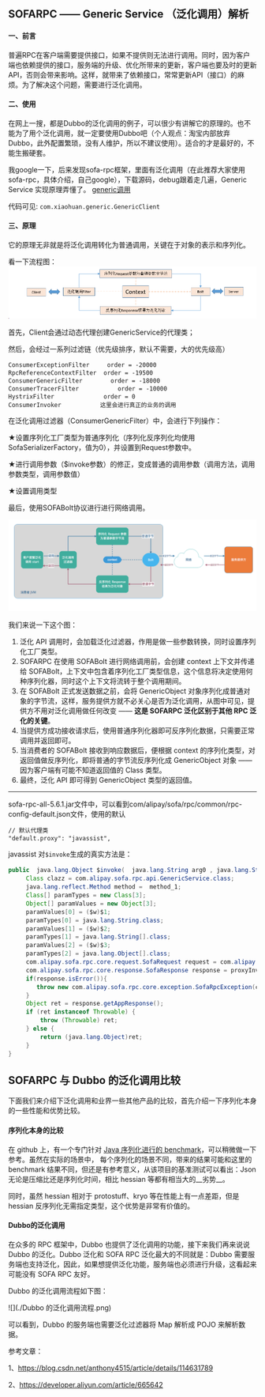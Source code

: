 ## SOFARPC —— Generic Service （泛化调用）解析

#### 一、前言

普遍RPC在客户端需要提供接口，如果不提供则无法进行调用。同时，因为客户端也依赖提供的接口，服务端的升级、优化所带来的更新，客户端也要及时的更新API，否则会带来影响。这样，就带来了依赖接口，常常更新API（接口）的麻烦。为了解决这个问题，需要进行泛化调用。

#### 二、使用

在网上一搜，都是Dubbo的泛化调用的例子，可以很少有讲解它的原理的。也不能为了用个泛化调用，就一定要使用Dubbo吧（个人观点：淘宝内部放弃Dubbo，此外配置繁琐，没有人维护，所以不建议使用）。适合的才是最好的，不能生搬硬套。

我google一下，后来发现sofa-rpc框架，里面有泛化调用（在此推荐大家使用sofa-rpc，具体介绍，自己google），下载源码，debug跟着走几遍，Generic Service 实现原理弄懂了。
[generic调用](https://github.com/sofastack/sofa-rpc/tree/master/example/src/test/java/com/alipay/sofa/rpc/invoke/generic)

代码可见: `com.xiaohuan.generic.GenericClient`

#### 三、原理

它的原理无非就是将泛化调用转化为普通调用，关键在于对象的表示和序列化。

看一下流程图：
![](./sofa泛化调用原理.png)

首先，Client会通过动态代理创建GenericService的代理类；

然后，会经过一系列过滤链（优先级排序，默认不需要，大的优先级高）

```
ConsumerExceptionFilter     order = -20000
RpcReferenceContextFilter  order = -19500
ConsumerGenericFilter        order = -18000
ConsumerTracerFilter           order = -10000
HystrixFilter              order = 0
ConsumerInvoker           这里会进行真正的业务的调用
```

在泛化调用过滤器（ConsumerGenericFilter）中，会进行下列操作：

★设置序列化工厂类型为普通序列化（序列化反序列化均使用SofaSerializerFactory，值为0），并设置到Request参数中。

★进行调用参数（$invoke参数）的修正，变成普通的调用参数（调用方法，调用参数类型，调用参数值）

★设置调用类型

最后，使用SOFABolt协议进行进行网络调用。







![](./sofa泛化调用原理2.png)

我们来说一下这个图：

1. 泛化 API 调用时，会加载泛化过滤器，作用是做一些参数转换，同时设置序列化工厂类型。
2. SOFARPC 在使用 SOFABolt 进行网络调用前，会创建 context 上下文并传递给 SOFABolt，上下文中包含着序列化工厂类型信息，这个信息将决定使用何种序列化器，同时这个上下文将流转于整个调用期间。
3. 在 SOFABolt 正式发送数据之前，会将 GenericObject 对象序列化成普通对象的字节流，这样，服务提供方就不必关心是否为泛化调用，从图中可见，提供方不用对泛化调用做任何改变 —— __这是 SOFARPC 泛化区别于其他 RPC 泛化的关键__。
4. 当提供方成功接收请求后，使用普通序列化器即可反序列化数据，只需要正常调用并返回即可。
5. 当消费者的 SOFABolt 接收到响应数据后，便根据 context 的序列化类型，对返回值做反序列化，即将普通的字节流反序列化成 GenericObject 对象 —— 因为客户端有可能不知道返回值的 Class 类型。
6. 最终，泛化 API 即可得到 GenericObject 类型的返回值。




----

sofa-rpc-all-5.6.1.jar文件中，可以看到com/alipay/sofa/rpc/common/rpc-config-default.json文件，使用的默认
```
// 默认代理类
"default.proxy": "javassist",
```

javassist 对`$invoke`生成的真实方法是：
```java
public  java.lang.Object $invoke(  java.lang.String arg0 , java.lang.String[] arg1 , java.lang.Object[] arg2 ){
     Class clazz = com.alipay.sofa.rpc.api.GenericService.class;
     java.lang.reflect.Method method =  method_1;
     Class[] paramTypes = new Class[3];
     Object[] paramValues = new Object[3];
     paramValues[0] = ($w)$1;
     paramTypes[0] = java.lang.String.class;
     paramValues[1] = ($w)$2;
     paramTypes[1] = java.lang.String[].class;
     paramValues[2] = ($w)$3;
     paramTypes[2] = java.lang.Object[].class;
     com.alipay.sofa.rpc.core.request.SofaRequest request = com.alipay.sofa.rpc.message.MessageBuilder.buildSofaRequest(clazz, method, paramTypes, paramValues);
     com.alipay.sofa.rpc.core.response.SofaResponse response = proxyInvoker.invoke(request);
     if(response.isError()){
        throw new com.alipay.sofa.rpc.core.exception.SofaRpcException(com.alipay.sofa.rpc.core.exception.RpcErrorType.SERVER_UNDECLARED_ERROR, response.getErrorMsg());
     }
     Object ret = response.getAppResponse();
     if (ret instanceof Throwable) {
         throw (Throwable) ret;
     } else {
         return (java.lang.Object)ret;
     }
}
```







## SOFARPC 与 Dubbo 的泛化调用比较

下面我们来介绍下泛化调用和业界一些其他产品的比较，首先介绍一下序列化本身的一些性能和优势比较。

#### 序列化本身的比较

在 github 上，有一个专门针对 [Java 序列化进行的 benchmark](https://github.com/eishay/jvm-serializers/wiki)，可以稍微做一下参考。虽然在实际的场景中， 每个序列化的场景不同，带来的结果可能和这里的 benchmark 结果不同，但还是有参考意义，从该项目的基准测试可以看出：Json 无论是压缩比还是序列化时间，相比 hessian 等都有相当大的__劣势__。

同时，虽然 hessian 相对于 protostuff、kryo 等在性能上有一点差距，但是 hessian 反序列化无需指定类型，这个优势是非常有价值的。

#### Dubbo的泛化调用

在众多的 RPC 框架中，Dubbo 也提供了泛化调用的功能，接下来我们再来说说 Dubbo 的泛化。Dubbo 泛化和 SOFA RPC 泛化最大的不同就是：Dubbo 需要服务端也支持泛化，因此，如果想提供泛化功能，服务端也必须进行升级，这看起来可能没有 SOFA RPC 友好。

Dubbo 的泛化调用流程如下图：

![](./Dubbo 的泛化调用流程.png)

可以看到，Dubbo 的服务端也需要泛化过滤器将 Map 解析成 POJO 来解析数据。





参考文章：

1、https://blog.csdn.net/anthony4515/article/details/114631789

2、https://developer.aliyun.com/article/665642